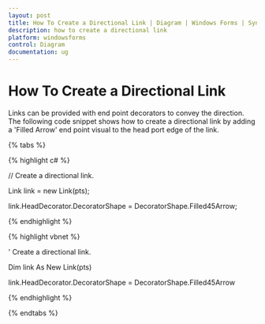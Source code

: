 ```yaml
---
layout: post
title: How To Create a Directional Link | Diagram | Windows Forms | Syncfusion
description: how to create a directional link
platform: windowsforms
control: Diagram
documentation: ug
---
```


# How To Create a Directional Link

Links can be provided with end point decorators to convey the direction. The following code snippet shows how to create a directional link by adding a 'Filled Arrow' end point visual to the head port edge of the link.

{% tabs %}

{% highlight c# %}

// Create a directional link.

Link link = new Link(pts);

link.HeadDecorator.DecoratorShape = DecoratorShape.Filled45Arrow;

{% endhighlight %}

{% highlight vbnet %}

' Create a directional link.

Dim link As New Link(pts)

link.HeadDecorator.DecoratorShape = DecoratorShape.Filled45Arrow


{% endhighlight %}

{% endtabs %}

